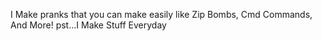 I Make pranks that you can make easily like Zip Bombs, Cmd Commands, And More!
pst...I Make Stuff Everyday


